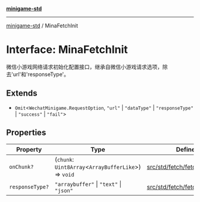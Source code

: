 [**minigame-std**](../README.md)

***

[minigame-std](../README.md) / MinaFetchInit

# Interface: MinaFetchInit

微信小游戏网络请求初始化配置接口，继承自微信小游戏请求选项，除去'url'和'responseType'。

## Extends

- `Omit`\<`WechatMinigame.RequestOption`, `"url"` \| `"dataType"` \| `"responseType"` \| `"success"` \| `"fail"`\>

## Properties

| Property | Type | Defined in |
| ------ | ------ | ------ |
| `onChunk?` | (`chunk`: `Uint8Array`\<`ArrayBufferLike`\>) => `void` | [src/std/fetch/fetch\_defines.ts:8](https://github.com/JiangJie/minigame-std/blob/8633d80114dee6c79033ec094d8233bd8263bedc/src/std/fetch/fetch_defines.ts#L8) |
| `responseType?` | `"arraybuffer"` \| `"text"` \| `"json"` | [src/std/fetch/fetch\_defines.ts:7](https://github.com/JiangJie/minigame-std/blob/8633d80114dee6c79033ec094d8233bd8263bedc/src/std/fetch/fetch_defines.ts#L7) |
